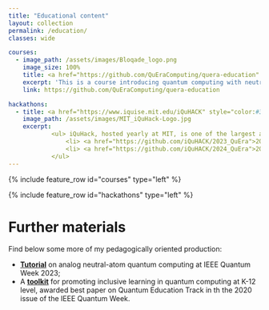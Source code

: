 ```yaml
---
title: "Educational content"
layout: collection
permalink: /education/
classes: wide

courses:
  - image_path: /assets/images/Bloqade_logo.png
    image_size: 100%
    title: <a href="https://github.com/QuEraComputing/quera-education" style="color:#343434">Quantum Computing with Neutral Atoms</a><a href="https://github.com/QuEraComputing/quera-education" style="color:#000000"><i class="fa-solid fa-link"></i></a>
    excerpt: 'This is a course introducing quantum computing with neutral atoms. Rather than focusing on the basics of quantum computing, a subject well covered in many places, this material targets expert-level thinking for programming many-body quantum systems. Practice and operation is done via the *Bloqade* platform, with materials covering both the [**Julia**](https://queracomputing.github.io/Bloqade.jl/stable/) and [**Python**](https://bloqade.quera.com/latest/) (in development) versions of the package. An interactive self-study course, with quizzes, can be accessed at [**QuEra's qBook**](https://qbook.quera.com/) platform. The content is hosted on GitHub and was developed under my direction by me and colleagues from QuEra Computing. 
    link: https://github.com/QuEraComputing/quera-education

hackathons:
  - title: <a href="https://www.iquise.mit.edu/iQuHACK" style="color:#343434">MIT iQuHack</a><a href="https://www.iquise.mit.edu/iQuHACK" style="color:#000000"><i class="fa-solid fa-link"></i></a>
    image_path: /assets/images/MIT_iQuHack-Logo.jpg
    excerpt: 
            <ul> iQuHack, hosted yearly at MIT, is one of the largest and most successful quantum computing hackathon events in the world. Find here repos with challenge problems I have curated and mentored for various issues of this event,
                <li> <a href="https://github.com/iQuHACK/2023_QuEra">2023</a> </li>
                <li> <a href="https://github.com/iQuHACK/2024_QuEra">2024 </a> </li>
            </ul>        
---
```


{% include feature_row id="courses" type="left" %}

{% include feature_row id="hackathons" type="left" %}

# Further materials

Find below some more of my pedagogically oriented production:
* [**Tutorial**](https://github.com/QuEraComputing/quera-education/tree/main/IEEE_2023) on analog neutral-atom quantum computing at IEEE Quantum Week 2023;
* A [**toolkit**](https://ieeexplore.ieee.org/abstract/document/9259951) for promoting inclusive learning in quantum computing at K-12 level, awarded best paper on Quantum Education Track in th the 2020 issue of the IEEE Quantum Week.
